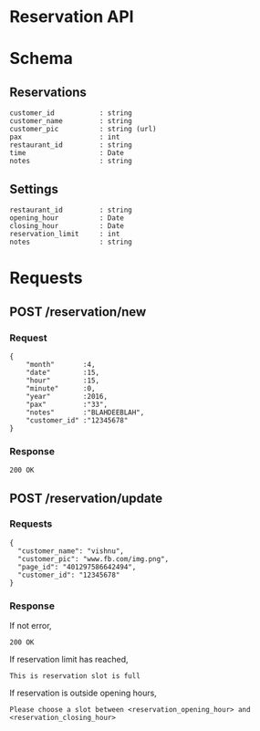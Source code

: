 # Reservation API



# Schema
## Reservations
```
customer_id           : string
customer_name         : string
customer_pic          : string (url)
pax                   : int
restaurant_id         : string
time                  : Date
notes                 : string
```

## Settings
```
restaurant_id         : string
opening_hour          : Date
closing_hour          : Date
reservation_limit     : int
notes                 : string
```

# Requests

## POST /reservation/new
### Request
```
{
    "month"       :4,
    "date"        :15,
    "hour"        :15,
    "minute"      :0,
    "year"        :2016,
    "pax"         :"33",
    "notes"       :"BLAHDEEBLAH",
    "customer_id" :"12345678"
}
```
### Response
```
200 OK
```
## POST /reservation/update
### Requests
```
{
  "customer_name": "vishnu",
  "customer_pic": "www.fb.com/img.png",
  "page_id": "401297586642494",
  "customer_id": "12345678"
}
```
### Response
If not error,
```
200 OK
```

If reservation limit has reached,
```
This is reservation slot is full
```
If reservation is outside opening hours,
```
Please choose a slot between <reservation_opening_hour> and <reservation_closing_hour>
```
